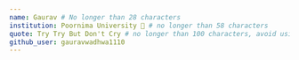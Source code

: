 ```yaml
---
name: Gaurav # No longer than 28 characters
institution: Poornima University 🚩 # no longer than 58 characters
quote: Try Try But Don't Cry # no longer than 100 characters, avoid using quotes(") to guarantee the format remains the same.
github_user: gauravwadhwa1110
---
```

